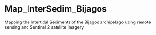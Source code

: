# Map_InterSedim_Bijagos
Mapping the Intertidal Sediments of the Bijagos archipelago using remote sensing and Sentinel 2 satellite imagery
